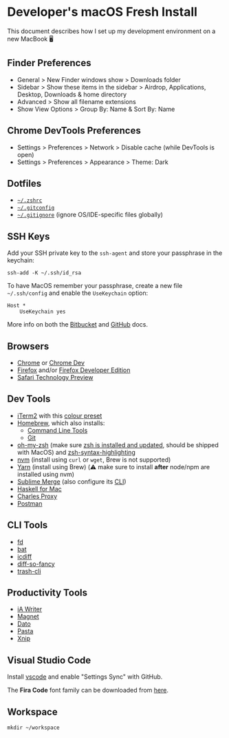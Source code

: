 # Developer's macOS Fresh Install

This document describes how I set up my development environment on a new MacBook 🖥

## Finder Preferences

* General > New Finder windows show > Downloads folder
* Sidebar > Show these items in the sidebar > Airdrop, Applications, Desktop, Downloads & home directory
* Advanced > Show all filename extensions
* Show View Options > Group By: Name & Sort By: Name

## Chrome DevTools Preferences

* Settings > Preferences > Network > Disable cache (while DevTools is open)
* Settings > Preferences > Appearance > Theme: Dark

## Dotfiles

* [`~/.zshrc`](./.zshrc)
* [`~/.gitconfig`](./.gitconfig)
* [`~/.gitignore`](./.gitignore) (ignore OS/IDE-specific files globally)

## SSH Keys

Add your SSH private key to the `ssh-agent` and store your passphrase in the keychain:

```
ssh-add -K ~/.ssh/id_rsa
```

To have MacOS remember your passphrase, create a new file `~/.ssh/config` and enable the `UseKeychain` option:

```
Host *
    UseKeychain yes
```

More info on both the [Bitbucket](https://confluence.atlassian.com/bitbucket/set-up-an-ssh-key-728138079.html#SetupanSSHkey-ssh2SetupSSHonmacOS/Linux) and [GitHub](https://help.github.com/articles/generating-a-new-ssh-key-and-adding-it-to-the-ssh-agent/) docs.

## Browsers

* [Chrome](https://www.google.com/chrome/) or [Chrome Dev](https://www.google.com/chrome/dev/)
* [Firefox](https://www.mozilla.org/en-US/firefox/new/) and/or [Firefox Developer Edition](https://www.mozilla.org/en-US/firefox/developer/)
* [Safari Technology Preview](https://developer.apple.com/safari/technology-preview/)

## Dev Tools

* [iTerm2](https://www.iterm2.com/) with this [colour preset](https://draculatheme.com/iterm/)
* [Homebrew](https://brew.sh/), which also installs:
  * [Command Line Tools](http://osxdaily.com/2014/02/12/install-command-line-tools-mac-os-x/)
  * [Git](http://git-scm.com/)
* [oh-my-zsh](https://ohmyz.sh/) (make sure [zsh is installed and updated](https://github.com/robbyrussell/oh-my-zsh/wiki/Installing-ZSH#zsh), should be shipped with MacOS) and [zsh-syntax-highlighting
](https://github.com/zsh-users/zsh-syntax-highlighting)
* [nvm](https://github.com/creationix/nvm) (install using `curl` or `wget`, Brew is not supported)
* [Yarn](https://yarnpkg.com/) (install using Brew) (⚠️ make sure to install **after** node/npm are installed using nvm)
* [Sublime Merge](https://www.sublimemerge.com/) (also configure its [CLI](https://forum.sublimetext.com/t/os-x-command-line-for-sublime-merge/39150))
* [Haskell for Mac](http://haskellformac.com/)
* [Charles Proxy](https://www.charlesproxy.com/)
* [Postman](https://www.getpostman.com/)

## CLI Tools

* [fd](https://github.com/sharkdp/fd)
* [bat](https://github.com/sharkdp/bat)
* [icdiff](https://www.jefftk.com/icdiff)
* [diff-so-fancy](https://github.com/so-fancy/diff-so-fancy)
* [trash-cli](https://github.com/sindresorhus/trash-cli)

## Productivity Tools

* [iA Writer](https://ia.net/writer)
* [Magnet](http://magnet.crowdcafe.com/)
* [Dato](https://sindresorhus.com/dato)
* [Pasta](https://getpasta.com/)
* [Xnip](http://xnipapp.com/)

## Visual Studio Code

Install [vscode](https://code.visualstudio.com/) and enable "Settings Sync" with GitHub.

The **Fira Code** font family can be downloaded from [here](https://github.com/tonsky/FiraCode).

## Workspace

```
mkdir ~/workspace
```
